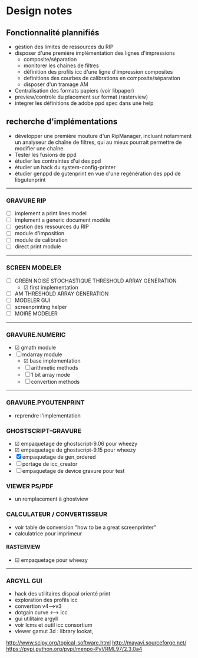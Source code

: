 Design notes
=====================

## Fonctionnalité plannifiés

* gestion des limites de ressources du RIP
* disposer d'une première implémentation des lignes d'impressions
  * composite/séparation
  * monitorer les chaînes de filtres
  * définition des profils icc d'une ligne d'impression composites
  * definitions des courbes de calibrations en composite/séparation
  * disposer d'un tramage AM
* Centralisation des formats papiers (voir libpaper)
* preview/controle du placement sur format (rasterview)    
* integrer les définitions de adobe ppd spec dans une help

## recherche d'implémentations

* développer une première mouture d'un RipManager, incluant notamment un analyseur de chaîne de filtres, qui au mieux pourrait permettre de modifier une chaîne.
* Tester les fusions de ppd
* étudier les contraintes d'ui des ppd
* étudier un hack du system-config-printer
* étudier genppd de gutenprint en vue d'une regénération des ppd de libgutenprint 

______________________________________________________________________________

### GRAVURE RIP

* ☐ implement a print lines model
* ☐ implement a generic document modéle
* ☐ gestion des ressources du RIP
* ☐ module d'imposition
* ☐ module de calibration
* ☐ direct print module 

______________________________________________________________________________

### SCREEN MODELER

* ☐ GREEN NOISE STOCHASTIQUE THRESHOLD ARRAY GENERATION
  * ☑ first implementation
* ☐ AM THRESHOLD ARRAY GENERATION
* ☐ MODELER GUI 
* ☐ screenprinting helper
* ☐ MOIRE MODELER

______________________________________________________________________________

### GRAVURE.NUMERIC

* ☑ gmath module
* ☐ mdarray module
  * ☑ base implementation
  * ☐ arithmetic methods
  * ☐ 1 bit array mode
  * ☐ convertion methods

______________________________________________________________________________

### GRAVURE.PYGUTENPRINT

* reprendre l'implementation



### GHOSTSCRIPT-GRAVURE

* ☑ empaquetage de ghostscript-9.06 pour wheezy
* ☑ empaquetage de ghostscript-9.15 pour wheezy
* ☒ empaquetage de gen_ordered
* ☐ portage de icc_creator
* ☐ empaquetage de device gravure pour test

### VIEWER PS/PDF

* un remplacement à ghostview

### CALCULATEUR / CONVERTISSEUR

* voir table de conversion "how to be a great screenprinter"
* calculatrice pour imprimeur

#### RASTERVIEW

* ☑ empaquetage pour wheezy

______________________________________________________________________________

### ARGYLL GUI

* hack des utilitaires dispcal orienté print
* exploration des profils icc
* convertion v4-->v3
* dotgain curve <--> icc
* gui utilitaire argyll
* voir lcms et outil icc consortium
* viewer gamut 3d : library lookat, 

<http://www.scipy.org/topical-software.html>
<http://mayavi.sourceforge.net/>
<https://pypi.python.org/pypi/menpo-PyVRML97/2.3.0a4>
